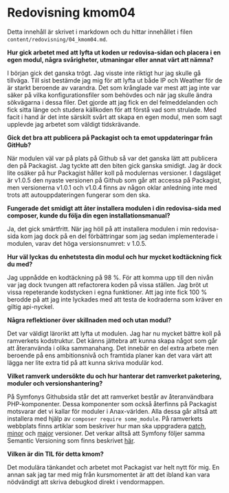 ---
---
Redovisning kmom04
=========================

Detta innehåll är skrivet i markdown och du hittar innehållet i filen `content/redovisning/04_kmom04.md`.

**Hur gick arbetet med att lyfta ut koden ur redovisa-sidan och placera i en egen modul, några svårigheter, utmaningar eller annat värt att nämna?**

I början gick det ganska trögt. Jag visste inte riktigt hur jag skulle gå tillväga. Till sist bestämde jag mig för att lyfta ut både IP och Weather för de är starkt beroende av varandra. Det som krånglade var mest att jag inte var säker på vilka konfigurationsfiler som behövdes och när jag skulle ändra sökvägarna i dessa filer. Det gjorde att jag fick en del felmeddelanden och fick sitta länge och studera källkoden för att förstå vad som strulade. Med facit i hand är det inte särskilt svårt att skapa en egen modul, men som sagt upplevde jag arbetet som väldigt tidskrävande.

**Gick det bra att publicera på Packagist och ta emot uppdateringar från GitHub?**

När modulen väl var på plats på Github så var det ganska lätt att publicera den på Packagist. Jag tyckte att den biten gick ganska smidigt. Jag är dock lite osäker på hur Packagist håller koll på modulernas versioner. I dagsläget är v1.0.5 den nyaste versionen på Github som går att accessa på Packagist, men versionerna v1.0.1 och v1.0.4 finns av någon oklar anledning inte med trots att autouppdateringen fungerar som den ska.

**Fungerade det smidigt att åter installera modulen i din redovisa-sida med composer, kunde du följa din egen installationsmanual?**

Ja, det gick smärtfritt. När jag höll på att installera modulen i min redovisa-sida kom jag dock på en del förbättringar som jag sedan implementerade i modulen, varav det höga versionsnumret: v 1.0.5.

**Hur väl lyckas du enhetstesta din modul och hur mycket kodtäckning fick du med?**

Jag uppnådde en kodtäckning på 98 %. För att komma upp till den nivån var jag dock tvungen att refactorera koden på vissa ställen. Jag bröt ut vissa repeterande kodstycken i egna funktioner. Att jag inte fick 100 % berodde på att jag inte lyckades med att testa de kodraderna som kräver en giltig api-nyckel.

**Några reflektioner över skillnaden med och utan modul?**

Det var väldigt lärorikt att lyfta ut modulen. Jag har nu mycket bättre koll på ramverkets kodstruktur. Det känns jättebra att kunna skapa något som går att återanvända i olika sammanahang. Det innebär en del extra arbete men beroende på ens ambitionsnivå och framtida planer kan det vara värt att lägga ner lite extra tid på att kunna skriva modulär kod.

**Vilket ramverk undersökte du och hur hanterar det ramverket paketering, moduler och versionshantering?**

På Symfonys Githubsida står det att ramverket består av återanvändbara PHP-komponenter. Dessa komponenter som också återfinns på Packagist motsvarar det vi kallar för moduler i Anax-världen. Alla dessa går alltså att installera med hjälp av `composer require some_module`. På ramverkets webbplats finns artiklar som beskriver hur man ska uppgradera [patch](https://symfony.com/doc/current/setup/upgrade_patch.html), [minor](https://symfony.com/doc/current/setup/upgrade_minor.html) och [major](https://symfony.com/doc/current/setup/upgrade_major.html) versioner. Det verkar alltså att Symfony följer samma Semantic Versioning som finns beskrivet [här](https://semver.org/).

**Vilken är din TIL för detta kmom?**

Det modulära tänkandet och arbetet mot Packagist var helt nytt för mig. En annan sak jag tar med mig från kursmomentet är att det ibland kan vara nödvändigt att skriva debugkod direkt i vendormappen.
